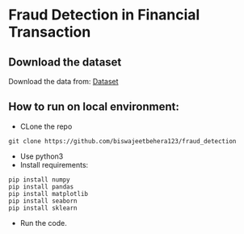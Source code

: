 # Fraud Detection in Financial Transaction

## Download the dataset

Download the data from: [Dataset](https://www.kaggle.com/datasets/mlg-ulb/creditcardfraud)

## How to run on local environment:
- CLone the repo
```
git clone https://github.com/biswajeetbehera123/fraud_detection
```
- Use python3
- Install requirements:
```
pip install numpy
pip install pandas
pip install matplotlib
pip install seaborn
pip install sklearn
```
- Run the code.



 
